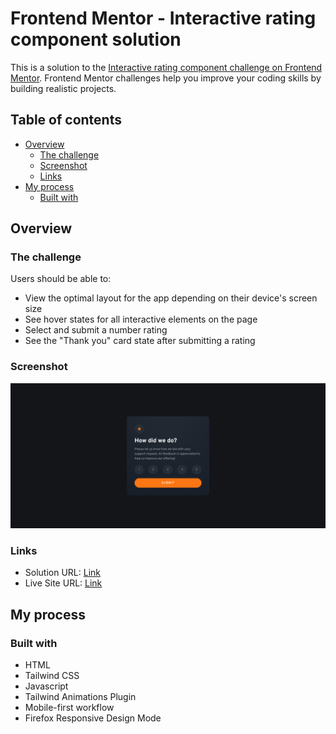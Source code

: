 # Frontend Mentor - Interactive rating component solution

This is a solution to the [Interactive rating component challenge on Frontend Mentor](https://www.frontendmentor.io/challenges/interactive-rating-component-koxpeBUmI). Frontend Mentor challenges help you improve your coding skills by building realistic projects. 

## Table of contents

- [Overview](#overview)
  - [The challenge](#the-challenge)
  - [Screenshot](#screenshot)
  - [Links](#links)
- [My process](#my-process)
  - [Built with](#built-with)


## Overview

### The challenge

Users should be able to:

- View the optimal layout for the app depending on their device's screen size
- See hover states for all interactive elements on the page
- Select and submit a number rating
- See the "Thank you" card state after submitting a rating


### Screenshot

![](./screenshot.png)


### Links

- Solution URL: [Link](https://github.com/WestSopho/frontend-interactive-rating-component)
- Live Site URL: [Link](https://westsopho.github.io/frontend-interactive-rating-component)

## My process

### Built with

- HTML
- Tailwind CSS
- Javascript
- Tailwind Animations Plugin
- Mobile-first workflow
- Firefox Responsive Design Mode
